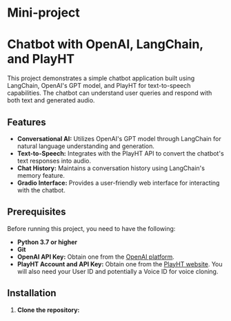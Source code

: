 # Mini-project
# Chatbot with OpenAI, LangChain, and PlayHT

This project demonstrates a simple chatbot application built using LangChain, OpenAI's GPT model, and PlayHT for text-to-speech capabilities. The chatbot can understand user queries and respond with both text and generated audio.

## Features

-   **Conversational AI:** Utilizes OpenAI's GPT model through LangChain for natural language understanding and generation.
-   **Text-to-Speech:** Integrates with the PlayHT API to convert the chatbot's text responses into audio.
-   **Chat History:** Maintains a conversation history using LangChain's memory feature.
-   **Gradio Interface:** Provides a user-friendly web interface for interacting with the chatbot.

## Prerequisites

Before running this project, you need to have the following:

-   **Python 3.7 or higher**
-   **Git**
-   **OpenAI API Key:** Obtain one from the [OpenAI platform](https://platform.openai.com/account/api-keys).
-   **PlayHT Account and API Key:** Obtain one from the [PlayHT website](https://play.ht/). You will also need your User ID and potentially a Voice ID for voice cloning.

## Installation

1.  **Clone the repository:**
